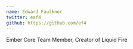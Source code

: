 ```yaml
---
name: Edward Faulkner
twitter: eaf4
github: https://github.com/ef4
---
```

Ember Core Team Member, Creator of Liquid Fire